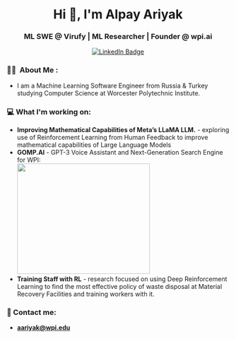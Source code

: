 <h1 align="center">Hi 👋, I'm Alpay Ariyak</h1>
<h3 align="center">ML SWE @ Virufy | ML Researcher | Founder @ wpi.ai</h3>
<p align="center">
<a href="https://www.linkedin.com/in/alpayariyak"><img src="https://img.shields.io/badge/LinkedIn-blue?style=for-the-badge&logo=linkedin&logoColor=white" alt="LinkedIn Badge"></a>
</p>

### :technologist: &nbsp;About Me :

- I am a Machine Learning Software Engineer from Russia & Turkey studying Computer Science at Worcester Polytechnic Institute. 

### 💻 What I'm working on:
- __Improving Mathematical Capabilities of Meta’s LLaMA LLM.__ - exploring use of Reinforcement Learning from Human Feedback to improve mathematical capabilities of Large Language Models
- __GOMP.AI__ - GPT-3 Voice Assistant and Next-Generation Search Engine for WPI:    
   <img src="https://user-images.githubusercontent.com/98838263/205676848-15655325-d666-4087-95dc-1bb22358862b.png" width="300" height="250" />
- __Training Staff with RL__ - research focused on using Deep Reinforcement Learning to find the most effective policy of waste disposal at Material Recovery Facilities and training workers with it.


### 📧 Contact me:
- **aariyak@wpi.edu**

